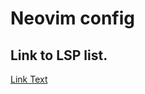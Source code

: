 # Neovim config

## Link to LSP list.
[Link Text](https://github.com/neovim/nvim-lspconfig/blob/master/doc/configs.md)
